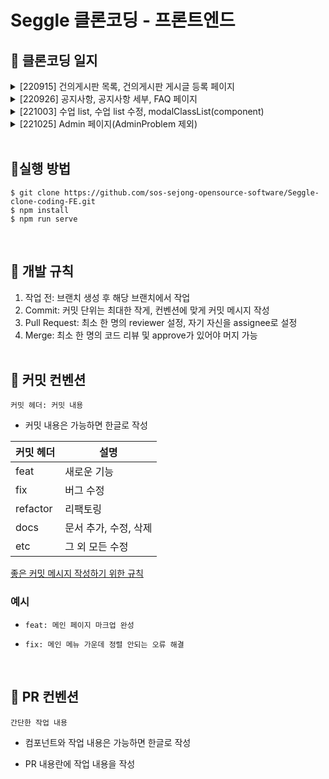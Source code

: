 # Seggle 클론코딩 - 프론트엔드

## 📝 클론코딩 일지

<details>
<summary> [220915] 건의게시판 목록, 건의게시판 게시글 등록 페이지</summary>

<b>반드시 브랜치 생성 후 개발 진행해주세요!</b>

주석을 따라 아래 페이지를 완성해주세요!

- `Board.vue`
- `BoardCreate.vue`
</details>

<details>
<summary> [220926] 공지사항, 공지사항 세부, FAQ 페이지</summary>

- `Announcement.vue`
- `AnnouncementDetail.vue`
- `FAQ.vue`

</details>

<details>
<summary> [221003] 수업 list, 수업 list 수정, modalClassList(component)</summary>

주석으로 쓰여있는 곳에 필요한 HTML, JS 코드를 완성해주세요!

- `EditCassList.vue`
- `ClassList.vue`
- `ModalClassList.vue`

</details>
<details>
<summary> [221025] Admin 페이지(AdminProblem 제외)</summary>

`AdminProblem.vue`를 제외한 나머지 Admin 페이지를 완성해주세요!

- `<tbody>` 부분의 HTML 코드를 작성해주세요!
- 주석을 참고하여 JS 코드를 작성해주세요!

</details>
<br/>

## 📌실행 방법

```
$ git clone https://github.com/sos-sejong-opensource-software/Seggle-clone-coding-FE.git
$ npm install
$ npm run serve
```

<br />

## 📌 개발 규칙

1. 작업 전: 브랜치 생성 후 해당 브랜치에서 작업
2. Commit: 커밋 단위는 최대한 작게, 컨벤션에 맞게 커밋 메시지 작성
3. Pull Request: 최소 한 명의 reviewer 설정, 자기 자신을 assignee로 설정
4. Merge: 최소 한 명의 코드 리뷰 및 approve가 있어야 머지 가능  
   <br/>

## 📌 커밋 컨벤션

`커밋 헤더: 커밋 내용`

- 커밋 내용은 가능하면 한글로 작성

| 커밋 헤더 | 설명                  |
| --------- | --------------------- |
| feat      | 새로운 기능           |
| fix       | 버그 수정             |
| refactor  | 리팩토링              |
| docs      | 문서 추가, 수정, 삭제 |
| etc       | 그 외 모든 수정       |

[좋은 커밋 메시지 작성하기 위한 규칙](https://beomseok95.tistory.com/328)

### 예시

- `feat: 메인 페이지 마크업 완성`
- `fix: 메인 메뉴 가운데 정렬 안되는 오류 해결`

  <br/>

## 📌 PR 컨벤션

`간단한 작업 내용`

- 컴포넌트와 작업 내용은 가능하면 한글로 작성
- PR 내용란에 작업 내용을 작성

  <br/>
